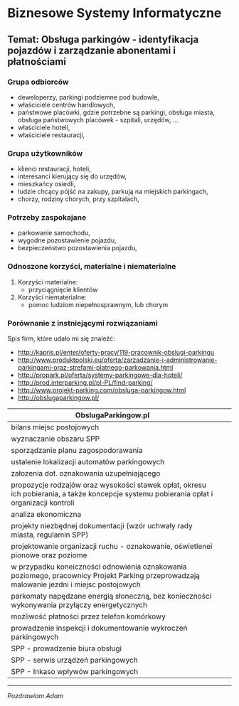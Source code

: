 # Biznesowe Systemy Informatyczne

## Temat: Obsługa parkingów - identyfikacja pojazdów i zarządzanie abonentami i płatnościami

### Grupa odbiorców
* deweloperzy, parkingi podziemne pod budowle,
* właściciele centrów handlowych,
* państwowe placówki, gdzie potrzebne są parkingi, obsługa miasta, obsługa
    państwowych placówek - szpitali, urzędów, ...
* właściciele hoteli,
* właściciele restauracji,

### Grupa użytkowników
* klienci restauracji, hoteli,
* interesanci kierujący się do urzędów,
* mieszkańcy osiedli,
* ludzie chcący pójść na zakupy, parkują na miejskich parkingach,
* chorzy, rodziny chorych, przy szpitalach,

### Potrzeby zaspokajane
* parkowanie samochodu,
* wygodne pozostawienie pojazdu,
* bezpieczeństwo pozostawienia pojazdu,

### Odnoszone korzyści, materialne i niematerialne
1. Korzyści materialne:
    * przyciągnięcie klientów
2. Korzyści niematerialne:
    * pomoc ludziom niepełnosprawnym, lub chorym

### Porównanie z instniejącymi rozwiązaniami
Spis firm, które udało mi się znaleźć:
* http://kapris.pl/enter/oferty-pracy/119-pracownik-obslugi-parkingu
* http://www.produktpolski.eu/oferta/zarzadzanie-i-administrowanie-parkingami-oraz-strefami-platnego-parkowania.html
* http://propark.pl/oferta/systemy-parkingowe-dla-hoteli/
* http://prod.interparking.pl/pl-PL/find-parking/
* http://www.projekt-parking.com/obsluga-parkingow.html
* http://obslugaparkingow.pl/

| ObslugaParkingow.pl | | |
| ------------------- | --- | --- |
| bilans miejsc postojowych | | |
| wyznaczanie obszaru SPP | | |
| sporządzanie planu zagospodorawania | | |
| ustalenie lokalizacji automatów parkingowych | | |
| załozenia dot. oznakowania uzupełniającego | | |
| propozycje rodzajów oraz wysokości stawek opłat, okresu ich pobierania, a także koncepcje systemu pobierania opłat i organizacji kontroli | | |
| analiza ekonomiczna| | |
| projekty niezbędnej dokumentacji (wzór uchwały rady miasta, regulamin SPP) | | |
| projektowanie organizacji ruchu - oznakowanie, oświetlenei pionowe oraz poziome | | |
| w przypadku koneiczności odnowienia oznakowania poziomego, pracownicy Projekt Parking przeprowadzają malowanie jezdni i miejsc postojowych | | |
| parkomaty napędzane energią słoneczną, bez konieczności wykonywania przyłączy energetycznych | | |
| możliwość płatności przez telefon komórkowy| | |
| prowadzenie inspekcji i dokumentowanie wykroczeń parkingowych | | |
| SPP - prowadzenie biura obsługi | | |
| SPP - serwis urządzeń parkingowych | | |
| SPP - Inkaso wpływów parkingowych | | | |




---
*Pozdrawiam Adam*
